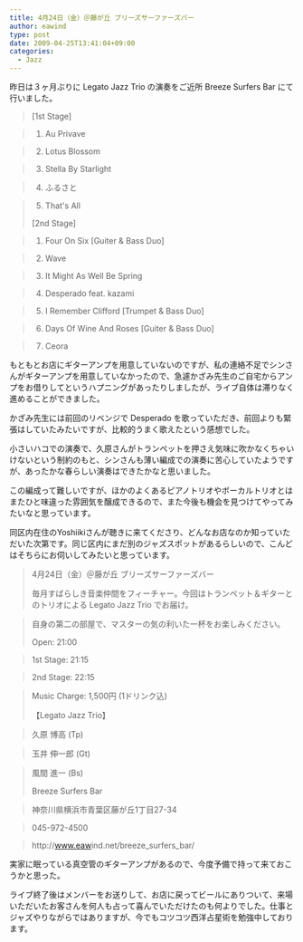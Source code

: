 ```yaml
---
title: 4月24日（金）＠藤が丘 ブリーズサーファーズバー
author: eawind
type: post
date: 2009-04-25T13:41:04+09:00
categories:
  - Jazz
---
```

昨日は３ヶ月ぶりに Legato Jazz Trio の演奏をご近所 Breeze Surfers Bar にて行いました。

> [1st Stage]

>   
> 1. Au Privave

>   
> 2. Lotus Blossom

>   
> 3. Stella By Starlight

>   
> 4. ふるさと

>   
> 5. That's All
>
> [2nd Stage]

>   
> 1. Four On Six [Guiter & Bass Duo]

>   
> 2. Wave

>   
> 3. It Might As Well Be Spring

>   
> 4. Desperado feat. kazami

>   
> 5. I Remember Clifford [Trumpet & Bass Duo]

>   
> 6. Days Of Wine And Roses [Guiter & Bass Duo]

>   
> 7. Ceora

もともとお店にギターアンプを用意していないのですが、私の連絡不足でシンさんがギターアンプを用意していなかったので、急遽かざみ先生のご自宅からアンプをお借りしてというハプニングがあったりしましたが、ライブ自体は滞りなく進めることができました。

かざみ先生には前回のリベンジで Desperado を歌っていただき、前回よりも緊張はしていたみたいですが、比較的うまく歌えたという感想でした。

小さいハコでの演奏で、久原さんがトランペットを押さえ気味に吹かなくちゃいけないという制約のもと、シンさんも薄い編成での演奏に苦心していたようですが、あったかな春らしい演奏はできたかなと思いました。

この編成って難しいですが、ほかのよくあるピアノトリオやボーカルトリオとはまたひと味違った雰囲気を醸成できるので、また今後も機会を見つけてやってみたいなと思っています。

同区内在住のYoshiikiさんが聴きに来てくださり、どんなお店なのか知っていただいた次第です。同じ区内にまだ別のジャズスポットがあるらしいので、こんどはそちらにお伺いしてみたいと思っています。

> 4月24日（金）＠藤が丘 ブリーズサーファーズバー
>
> 毎月すばらしき音楽仲間をフィーチャー。今回はトランペット＆ギターとのトリオによる Legato Jazz Trio でお届け。

>   
> 自身の第二の部屋で、マスターの気の利いた一杯をお楽しみください。
>
> Open: 21:00

>   
> 1st Stage: 21:15

>   
> 2nd Stage: 22:15

>   
> Music Charge: 1,500円 (1ドリンク込)
>
> 【Legato Jazz Trio】

>   
> 久原 博高 (Tp)

>   
> 玉井 伸一郎 (Gt)

>   
> 風間 進一 (Bs)
>
> Breeze Surfers Bar

>   
> 神奈川県横浜市青葉区藤が丘1丁目27-34

>   
> 045-972-4500

>   
> http://<wbr>www.eaw<wbr>ind.net<wbr>/breeze<wbr>_surfer<wbr>s_bar/

実家に眠っている真空管のギターアンプがあるので、今度予備で持って来ておこうかと思った。

ライブ終了後はメンバーをお送りして、お店に戻ってビールにありついて、来場いただいたお客さんを何人も占って喜んでいただけたのも何よりでした。仕事とジャズやりながらではありますが、今でもコツコツ西洋占星術を勉強中しております。
